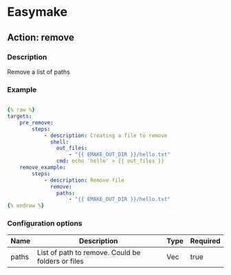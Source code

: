 # Easymake

## Action: remove

### Description

Remove a list of paths


### Example

```yaml

{% raw %}
targets:
    pre_remove:
        steps:
            - description: Creating a file to remove
              shell:
                out_files:
                    - "{{ EMAKE_OUT_DIR }}/hello.txt"
                cmd: echo 'hello' > {{ out_files }}
    remove_example:
        steps:
            - description: Remove file
              remove:
                paths:
                    - "{{ EMAKE_OUT_DIR }}/hello.txt"
{% endraw %}

```

### Configuration options

| Name | Description | Type | Required |
| ---- | ----------- | -- | -- |
| paths | List of path to remove. Could be folders or files | Vec<String> | true |
